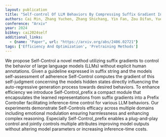 ```yaml
---
layout: publication
title: "Self-control Of LLM Behaviors By Compressing Suffix Gradient Into Prefix Controller"
authors: Cai Min, Zhang Yuchen, Zhang Shichang, Yin Fan, Zou Difan, Yue Yisong, Hu Ziniu
conference: "Arxiv"
year: 2024
bibkey: cai2024self
additional_links:
  - {name: "Paper", url: "https://arxiv.org/abs/2406.02721"}
tags: ['Efficiency And Optimization', 'Pretraining Methods']
---
```

We propose Self-Control a novel method utilizing suffix gradients to control the behavior of large language models (LLMs) without explicit human annotations. Given a guideline expressed in suffix string and the models self-assessment of adherence Self-Control computes the gradient of this self-judgment concerning the models hidden states directly influencing the auto-regressive generation process towards desired behaviors. To enhance efficiency we introduce Self-Control_prefix a compact module that encapsulates the learned representations from suffix gradients into a Prefix Controller facilitating inference-time control for various LLM behaviors. Our experiments demonstrate Self-Controls efficacy across multiple domains including emotional modulation ensuring harmlessness and enhancing complex reasoning. Especially Self-Control_prefix enables a plug-and-play control and jointly controls multiple attributes improving model outputs without altering model parameters or increasing inference-time costs.

